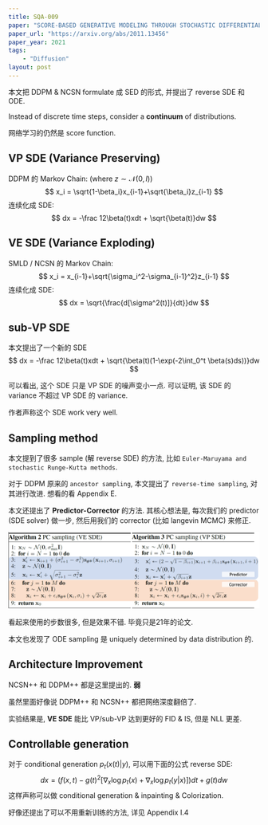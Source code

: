 ```yaml
---
title: SQA-009
paper: "SCORE-BASED GENERATIVE MODELING THROUGH STOCHASTIC DIFFERENTIAL EQUATIONS"
paper_url: "https://arxiv.org/abs/2011.13456" 
paper_year: 2021
tags: 
    - "Diffusion"
layout: post
---
```


本文把 DDPM & NCSN formulate 成 SED 的形式, 并提出了 reverse SDE 和 ODE.

Instead of discrete time steps, consider a __continuum__ of distributions.

网络学习的仍然是 score function.

## VP SDE (Variance Preserving)

DDPM 的 Markov Chain: (where $z\sim \mathcal N(0, I)$)
$$
x_i = \sqrt{1-\beta_i}x_{i-1}+\sqrt{\beta_i}z_{i-1}
$$
连续化成 SDE:
$$
dx = -\frac 12\beta(t)xdt + \sqrt{\beta(t)}dw
$$

## VE SDE (Variance Exploding)

SMLD / NCSN 的 Markov Chain:
$$
x_i = x_{i-1}+\sqrt{\sigma_i^2-\sigma_{i-1}^2}z_{i-1}
$$
连续化成 SDE:
$$
dx = \sqrt{\frac{d[\sigma^2(t)]}{dt}}dw
$$

## sub-VP SDE
本文提出了一个新的 SDE
$$
dx = -\frac 12\beta(t)xdt + \sqrt{\beta(t)(1-\exp(-2\int_0^t \beta(s)ds))}dw
$$

可以看出, 这个 SDE 只是 VP SDE 的噪声变小一点. 可以证明, 该 SDE 的 variance 不超过 VP SDE 的 variance.

作者声称这个 SDE work very well.

## Sampling method

本文提到了很多 sample (解 reverse SDE) 的方法, 比如 `Euler-Maruyama and stochastic Runge-Kutta methods`. 

对于 DDPM 原来的 `ancestor sampling`, 本文提出了 `reverse-time sampling`, 对其进行改进. 想看的看 Appendix E.

本文还提出了 __Predictor-Corrector__ 的方法. 其核心想法是, 每次我们的 predictor (SDE solver) 做一步, 然后用我们的 corrector (比如 langevin MCMC) 来修正.

![image not found](/papers/SQA-009/PC.png) 

看起来使用的步数很多, 但是效果不错. 毕竟只是21年的论文.

本文也发现了 ODE sampling 是 uniquely determined by data distribution 的.

## Architecture Improvement

NCSN++ 和 DDPM++ 都是这里提出的. __弱__

虽然里面好像说 DDPM++ 和 NCSN++ 都把网络深度翻倍了.

实验结果是, __VE SDE__ 能比 VP/sub-VP 达到更好的 FID & IS, 但是 NLL 更差.

## Controllable generation

对于 conditional generation $p_t(x(t)|y)$, 可以用下面的公式 reverse SDE:
$$
dx = (f(x, t)-g(t)^2 [\nabla_x \log p_t(x)+\nabla_x \log p_t(y|x)])dt + g(t)dw
$$
这样声称可以做 conditional generation & inpainting & Colorization.

好像还提出了可以不用重新训练的方法, 详见 Appendix I.4